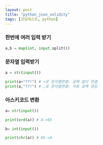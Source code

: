 ```yaml
---
layout: post
title: "python_json_solidity"
tags: [코딩테스트, python]
---
```



### 한번에 여러 입력 받기

````python
a,b = map(int, input.split())
````

### 문자열 입력받기

````python
a = str(input())

print(a+"??!") # +로 문자열연결: 공백 없이 연결
print(a,"??!") # ,로 문자열연결: 자동 공백 생김
````

### 아스키코드 변환

````python
a= str(input())

print(ord(a)) # A->65

b= int(input())

print(chr(a)) # 65->A
````
